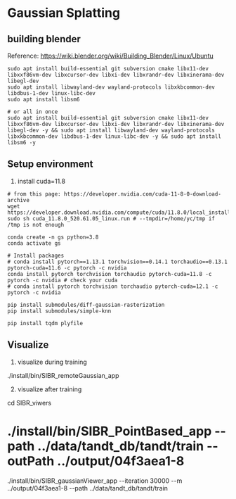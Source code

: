 

# Gaussian Splatting

## building blender
Reference: https://wiki.blender.org/wiki/Building_Blender/Linux/Ubuntu
```
sudo apt install build-essential git subversion cmake libx11-dev libxxf86vm-dev libxcursor-dev libxi-dev libxrandr-dev libxinerama-dev libegl-dev
sudo apt install libwayland-dev wayland-protocols libxkbcommon-dev libdbus-1-dev linux-libc-dev
sudo apt install libsm6

# or all in once
sudo apt install build-essential git subversion cmake libx11-dev libxxf86vm-dev libxcursor-dev libxi-dev libxrandr-dev libxinerama-dev libegl-dev -y && sudo apt install libwayland-dev wayland-protocols libxkbcommon-dev libdbus-1-dev linux-libc-dev -y && sudo apt install libsm6 -y
```



## Setup environment

1. install cuda=11.8
```
# from this page: https://developer.nvidia.com/cuda-11-8-0-download-archive
wget https://developer.download.nvidia.com/compute/cuda/11.8.0/local_installers/cuda_11.8.0_520.61.05_linux.run
sudo sh cuda_11.8.0_520.61.05_linux.run # --tmpdir=/home/yc/tmp if /tmp is not enough
```

```
conda create -n gs python=3.8
conda activate gs

# Install packages
# conda install pytorch==1.13.1 torchvision==0.14.1 torchaudio==0.13.1 pytorch-cuda=11.6 -c pytorch -c nvidia
conda install pytorch torchvision torchaudio pytorch-cuda=11.8 -c pytorch -c nvidia # check your cuda
# conda install pytorch torchvision torchaudio pytorch-cuda=12.1 -c pytorch -c nvidia

pip install submodules/diff-gaussian-rasterization
pip install submodules/simple-knn

pip install tqdm plyfile
```


## Visualize


1. visualize during training

./install/bin/SIBR_remoteGaussian_app

2. visualize after training

cd SIBR_viwers
# ./install/bin/SIBR_PointBased_app --path ../data/tandt_db/tandt/train --outPath ../output/04f3aea1-8
./install/bin/SIBR_gaussianViewer_app --iteration 30000 --m ../output/04f3aea1-8 --path ../data/tandt_db/tandt/train